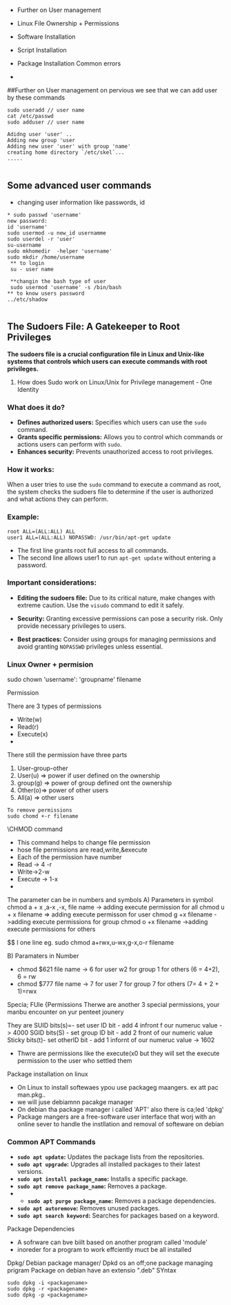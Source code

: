 - Further on User management
 - Linux File Ownership + Permissions
 - Software Installation
 - Script Installation
 - Package Installation Common errors

-
##Further on User management
on pervious we see that we can add user  by these commands
```
sudo useradd // user name
cat /etc/passwd
sudo adduser // user name

Adidng user 'user' ..
Adding new group 'user 
Adding new user 'user' with group 'name'
creating home directory `/etc/skel`...
.....
 
```
## Some advanced user commands

* changing user information like passwords, id
```
* sudo passwd 'username'
new password:
id 'username'
sudo usermod -u new_id usernamme
sudo userdel -r 'user'
su-username
sudo mkhomedir  -helper 'username'
sudo mkdir /home/username
 ** to login
 su - user name
 
 **changin the bash type of user
 sudo usermod 'username' -s /bin/bash
** to know users password
../etc/shadow


```


## The Sudoers File: A Gatekeeper to Root Privileges

**The sudoers file is a crucial configuration file in Linux and Unix-like systems that controls which users can execute commands with root privileges.**  

1. How does Sudo work on Linux/Unix for Privilege management - One Identity
### What does it do?

- **Defines authorized users:** Specifies which users can use the `sudo` command.
- **Grants specific permissions:** Allows you to control which commands or actions users can perform with `sudo`.
- **Enhances security:** Prevents unauthorized access to root privileges.  
    
### How it works:

When a user tries to use the `sudo` command to execute a command as root, the system checks the sudoers file to determine if the user is authorized and what actions they can perform.

### Example:

```
root ALL=(ALL:ALL) ALL
user1 ALL=(ALL:ALL) NOPASSWD: /usr/bin/apt-get update
```

- The first line grants root full access to all commands.
- The second line allows user1 to run `apt-get update` without entering a password.

### Important considerations:

- **Editing the sudoers file:** Due to its critical nature, make changes with extreme caution. Use the `visudo` command to edit it safely.
- **Security:** Granting excessive permissions can pose a security risk. Only provide necessary privileges to users.  
    
- **Best practices:** Consider using groups for managing permissions and avoid granting `NOPASSWD` privileges unless essential.


### Linux Owner + permision

sudo chown 'username': 'groupname' filename





Permission

There are 3 types of permissions
- Write(w)
- Read(r)
- Execute(x)
-

There still the permission have three parts
1. User-group-other
2. User(u) => power if user defined on the ownership
3. group(g) => power of group defined ont the ownership
4. Other(o)=> power of other users
5. All(a) => other users

```
To remove permissions 
sudo chomd +-r filename
```
\CHMOD command
- This command helps to change file permission
- hose file permissions are read,write,&execute
- Each of the permission have number 
- Read -> 4 -r
- Write->2-w
- Execute -> 1-x
-
The parameter can be in numbers and symbols
A) Parameters in symbol
chmod a + x ,a-x ,-x, file name -> adding execute permission for all 
chmod u + x filename => adding execute permisson for user
chmod g +x filename ->adding execute permissions for group
chmod o +x filename ->adding execute permissions for others

$$ I one line
eg. sudo chmod a+rwx,u-wx,g-x,o-r filename

B) Paramaters in Number
- chmod $621 file name -> 6 for user w2 for group 1 for others (6 = 4+2), 6 = rw
- chmod $777 file name -> 7 for user 7 for group 7 for others (7= 4 + 2 + 1)=rwx

Specia; FUle {Permissions
Therwe are another 3 special permissions, your manbu encounter on yur penteet jounery

They are 
SUID bits(s)=- set user ID bit - add 4 infront f our numeruc value -> 4000
SGID bits(S) - set group ID bit - add 2  front of our numeric value
Sticky bits(t)- set otherID bit - add 1 infornt of our numeruc value -> 1602

- Thwre are permissions like the execute(x0 but they will set the execute permission to the user who settled them

Package installation on linux
- On Linux to install softewaes ypou use packageg maangers. ex att pac man.pkg..
- we will juse debiamnn pacakge manager
- On debian tha package manager i called 'APT' also there is ca;led 'dpkg'
- Package mangers are a free-software user interface that worj with an online sever to handle the instllation and removal of softeware on debian 



### Common APT Commands

- **`sudo apt update`:** Updates the package lists from the repositories.
- **`sudo apt upgrade`:** Upgrades all installed packages to their latest versions.
- **`sudo apt install package_name`:** Installs a specific package.
- **`sudo apt remove package_name`:** Removes a package.  
- - **`sudo apt purge package_name`:** Removes a package dependencies.  
- **`sudo apt autoremove`:** Removes unused packages.
- **`sudo apt search keyword`:** Searches for packages based on a keyword.

Package Dependencies
- A sofrware can bve biilt based on another program called 'module'
- inoreder for a program to work effciently muct be all installed

Dpkg/ Debian package manager/
Dpkd os an off;one package managing prigram
Package on debian have an extensio ".deb"
SYntax
```
sudo dpkg -i <packagename>
sudo dpkg -r <packagename>
sudo dpkg -p <packagename>
```













